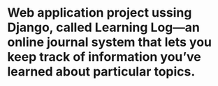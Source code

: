 # Web application project ussing Django, called Learning Log—an online journal system that lets you keep track of information you’ve learned about particular topics.

